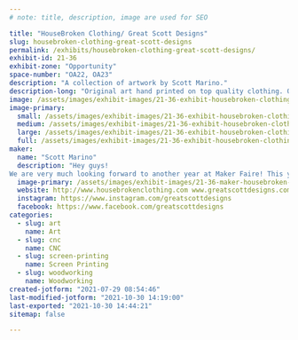 ```yaml
---
# note: title, description, image are used for SEO

title: "HouseBroken Clothing/ Great Scott Designs"
slug: housebroken-clothing-great-scott-designs
permalink: /exhibits/housebroken-clothing-great-scott-designs/
exhibit-id: 21-36
exhibit-zone: "Opportunity"
space-number: "OA22, OA23"
description: "A collection of artwork by Scott Marino."
description-long: "Original art hand printed on top quality clothing. Original art carved on wood. Tiki flower planters and more!"
image: /assets/images/exhibit-images/21-36-exhibit-housebroken-clothing-great-scott-designs-booth-photo-large.jpg
image-primary: 
  small: /assets/images/exhibit-images/21-36-exhibit-housebroken-clothing-great-scott-designs-booth-photo-small.jpg
  medium: /assets/images/exhibit-images/21-36-exhibit-housebroken-clothing-great-scott-designs-booth-photo-medium.jpg
  large: /assets/images/exhibit-images/21-36-exhibit-housebroken-clothing-great-scott-designs-booth-photo-large.jpg
  full: /assets/images/exhibit-images/21-36-exhibit-housebroken-clothing-great-scott-designs-booth-photo-full.jpg
maker: 
  name: "Scott Marino"
  description: "Hey guys! 
We are very much looking forward to another year at Maker Faire! This year in addition to shirts we will be bringing much more art. Can&#039;t wait."
  image-primary: /assets/images/exhibit-images/21-36-maker-housebroken-clothing-great-scott-designs-logo-housebroken-clothing-2-medium.jpg
  website: http://www.housebrokenclothing.com www.greatscottdesigns.com
  instagram: https://www.instagram.com/greatscottdesigns
  facebook: https://www.facebook.com/greatscottdesigns
categories: 
  - slug: art
    name: Art
  - slug: cnc
    name: CNC
  - slug: screen-printing
    name: Screen Printing
  - slug: woodworking
    name: Woodworking
created-jotform: "2021-07-29 08:54:46"
last-modified-jotform: "2021-10-30 14:19:00"
last-exported: "2021-10-30 14:44:21"
sitemap: false

---
```

